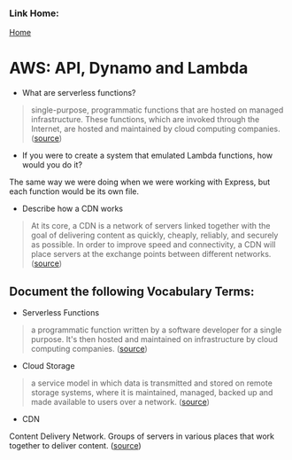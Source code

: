 ### Link Home:
[Home](README.md)

# AWS: API, Dynamo and Lambda


- What are serverless functions?

> single-purpose, programmatic functions that are hosted on managed infrastructure. These functions, which are invoked through the Internet, are hosted and maintained by cloud computing companies. ([source](https://www.pubnub.com/blog/what-is-a-serverless-function/))

- If you were to create a system that emulated Lambda functions, how would you do it?

The same way we were doing when we were working with Express, but each function would be its own file.

- Describe how a CDN works

> At its core, a CDN is a network of servers linked together with the goal of delivering content as quickly, cheaply, reliably, and securely as possible. In order to improve speed and connectivity, a CDN will place servers at the exchange points between different networks. ([source](https://www.cloudflare.com/learning/cdn/what-is-a-cdn/))

## Document the following Vocabulary Terms:

- Serverless Functions

> a programmatic function written by a software developer for a single purpose. It's then hosted and maintained on infrastructure by cloud computing companies. ([source](https://blog.hubspot.com/website/serverless-functions))

- Cloud Storage

> a service model in which data is transmitted and stored on remote storage systems, where it is maintained, managed, backed up and made available to users over a network. ([source](https://searchstorage.techtarget.com/definition/cloud-storage))

- CDN

Content Delivery Network. Groups of servers in various places that work together to deliver content. ([source](https://www.cloudflare.com/learning/cdn/what-is-a-cdn/))